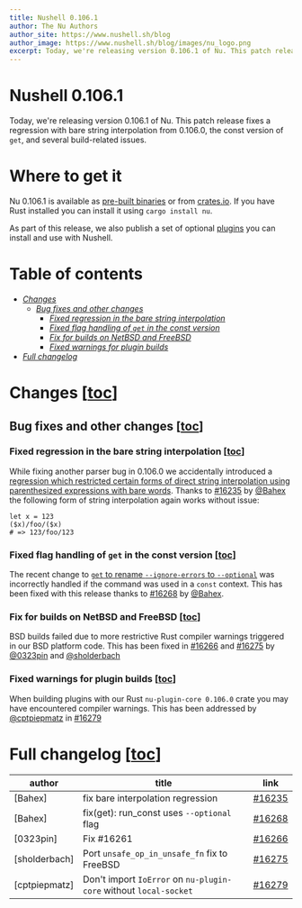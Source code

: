 ```yaml
---
title: Nushell 0.106.1
author: The Nu Authors
author_site: https://www.nushell.sh/blog
author_image: https://www.nushell.sh/blog/images/nu_logo.png
excerpt: Today, we're releasing version 0.106.1 of Nu. This patch release fixes a regression with bare string interpolation from 0.106.0, the const version of `get`, and several build-related issues.
---
```


# Nushell 0.106.1

Today, we're releasing version 0.106.1 of Nu. This patch release fixes a regression with bare string interpolation from 0.106.0, the const version of `get`, and several build-related issues.

# Where to get it

Nu 0.106.1 is available as [pre-built binaries](https://github.com/nushell/nushell/releases/tag/0.106.1) or from [crates.io](https://crates.io/crates/nu). If you have Rust installed you can install it using `cargo install nu`.

As part of this release, we also publish a set of optional [plugins](https://www.nushell.sh/book/plugins.html) you can install and use with Nushell.

# Table of contents

- [_Changes_](#changes-toc)
  - [_Bug fixes and other changes_](#bug-fixes-and-other-changes-toc)
    - [_Fixed regression in the bare string interpolation_](#fixed-regression-in-the-bare-string-interpolation-toc)
    - [_Fixed flag handling of `get` in the const version_](#fixed-flag-handling-of-get-in-the-const-version-toc)
    - [_Fix for builds on NetBSD and FreeBSD_](#fix-for-builds-on-netbsd-and-freebsd-toc)
    - [_Fixed warnings for plugin builds_](#fixed-warnings-for-plugin-builds-toc)
- [_Full changelog_](#full-changelog-toc)

# Changes [[toc](#table-of-contents)]

## Bug fixes and other changes [[toc](#table-of-contents)]

### Fixed regression in the bare string interpolation [[toc](#table-of-contents)]

While fixing another parser bug in 0.106.0 we accidentally introduced a [regression which restricted certain forms of direct string interpolation using parenthesized expressions with bare words](https://www.nushell.sh/blog/2025-07-23-nushell_0_106_0.html#regression-bare-word-interpolation-on-both-sides-does-not-work-toc).
Thanks to [#16235] by [@Bahex] the following form of string interpolation again works without issue:

```nushell
let x = 123
($x)/foo/($x)
# => 123/foo/123
```

### Fixed flag handling of `get` in the const version [[toc](#table-of-contents)]

The recent change to [`get` to rename `--ignore-errors` to `--optional`](https://www.nushell.sh/blog/2025-07-23-nushell_0_106_0.html#ignore-errors-i-renamed-to-optional-o-toc) was incorrectly handled if the command was used in a `const` context. This has been fixed with this release thanks to [#16268] by [@Bahex].

### Fix for builds on NetBSD and FreeBSD [[toc](#table-of-contents)]

BSD builds failed due to more restrictive Rust compiler warnings triggered in our BSD platform code. This has been fixed in [#16266] and [#16275] by [@0323pin] and [@sholderbach]

### Fixed warnings for plugin builds [[toc](#table-of-contents)]

When building plugins with our Rust `nu-plugin-core 0.106.0` crate you may have encountered compiler warnings. This has been addressed by [@cptpiepmatz] in [#16279]

# Full changelog [[toc](#table-of-contents)]

| author        | title                                                             | link     |
| ------------- | ----------------------------------------------------------------- | -------- |
| [Bahex]       | fix bare interpolation regression                                 | [#16235] |
| [Bahex]       | fix(get): run_const uses `--optional` flag                        | [#16268] |
| [0323pin]     | Fix #16261                                                        | [#16266] |
| [sholderbach] | Port `unsafe_op_in_unsafe_fn` fix to FreeBSD                      | [#16275] |
| [cptpiepmatz] | Don't import `IoError` on `nu-plugin-core` without `local-socket` | [#16279] |

[@0323pin]: https://github.com/0323pin
[@Bahex]: https://github.com/Bahex
[@cptpiepmatz]: https://github.com/cptpiepmatz
[@sholderbach]: https://github.com/sholderbach
[#16235]: https://github.com/nushell/nushell/pulls/16235
[#16266]: https://github.com/nushell/nushell/pulls/16266
[#16268]: https://github.com/nushell/nushell/pulls/16268
[#16275]: https://github.com/nushell/nushell/pulls/16275
[#16279]: https://github.com/nushell/nushell/pulls/16279
